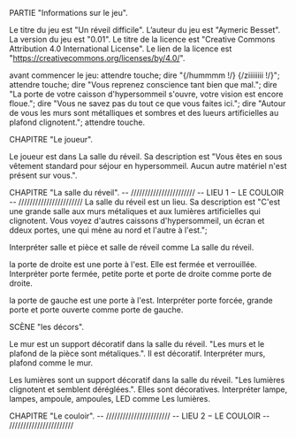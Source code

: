 PARTIE "Informations sur le jeu".

Le titre du jeu est "Un réveil difficile".
L’auteur du jeu est "Aymeric Besset".
La version du jeu est "0.01".
Le titre de la licence est "Creative Commons Attribution 4.0 International License".
Le lien de la licence est "https://creativecommons.org/licenses/by/4.0/".

avant commencer le jeu:
attendre touche;
  dire "{/hummmm !/}
        {/ziiiiiiii !/}";
  attendre touche;
    dire "Vous reprenez conscience tant bien que mal.";
    dire "La porte de votre caisson d'hypersommeil s'ouvre, votre vision est encore floue.";
    dire "Vous ne savez pas du tout ce que vous faites ici.";
    dire "Autour de vous les murs sont métalliques et sombres et des lueurs artificielles au plafond clignotent.";
  attendre touche.

CHAPITRE "Le joueur".

Le joueur est dans La salle du réveil.
Sa description est "Vous êtes en sous vêtement standard pour séjour en hypersommeil. Aucun autre matériel n'est présent sur vous.".


CHAPITRE "La salle du réveil".
-- ///////////////////////
--   LIEU 1 − LE COULOIR
-- ///////////////////////
La salle du réveil est un lieu.
Sa description est "C'est une grande salle aux murs métaliques et aux lumières artificielles qui clignotent.
  Vous voyez d'autres caissons d'hypersommeil, un écran et ddeux portes, une qui mène au nord et l'autre à l'est.";
  
Interpréter salle et pièce et salle de réveil comme La salle du réveil.

la porte de droite est une porte à l'est.
Elle est fermée et verrouillée.
Interpréter porte fermée, petite porte et porte de droite comme porte de droite.

la porte de gauche est une porte à l'est.
Interpréter porte forcée, grande porte et porte ouverte comme porte de gauche.

SCÈNE "les décors".

Le mur est un support décoratif dans la salle du réveil. "Les murs et le plafond de la pièce sont métaliques.".
Il est décoratif.
Interpréter murs, plafond comme le mur.

Les lumières sont un support décoratif dans la salle du réveil. "Les lumières clignotent et semblent déréglées.".
Elles sont décoratives.
Interpréter lampe, lampes, ampoule, ampoules, LED comme Les lumières.


CHAPITRE "Le couloir".
-- ///////////////////////
--   LIEU 2 − LE COULOIR
-- ///////////////////////
